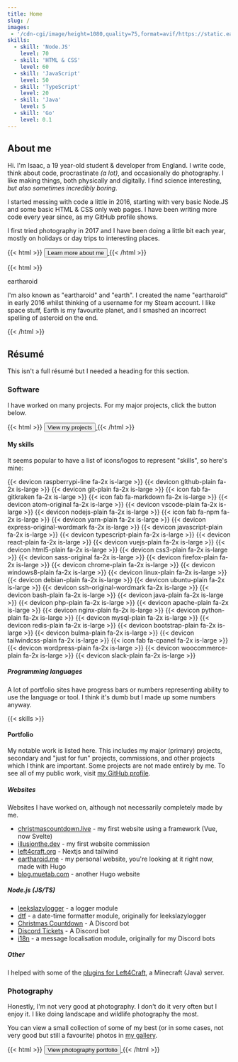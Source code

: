 ```yaml
---
title: Home
slug: /
images:
 - '/cdn-cgi/image/height=1080,quality=75,format=avif/https://static.eartharoid.me/images/p/earth-sunset-from-space.jpg'
skills:
  - skill: 'Node.JS'
    level: 70
  - skill: 'HTML & CSS'
    level: 60
  - skill: 'JavaScript'
    level: 50
  - skill: 'TypeScript'
    level: 20
  - skill: 'Java'
    level: 5
  - skill: 'Go'
    level: 0.1
---
```


## About me

Hi. I'm Isaac, a 19 year-old student & developer from England. I write code, think about code, procrastinate *(a lot)*, and occasionally do photography. I like making things, both physically and digitally. I find science interesting, *but also sometimes incredibly boring*.

I started messing with code a little in 2016, starting with very basic Node.JS and some basic HTML & CSS only web pages. I have been writing more code every year since, as my GitHub profile shows.

I first tried photography in 2017 and I have been doing a little bit each year, mostly on holidays or day trips to interesting places.

{{< html >}}
<a href='/about'>
  <button class='button is-info is-outlined mt-2'>
    <span>Learn more about me</span>
    <span class='icon'>
      <i class='fas fa-chevron-right'></i>
    </span>
  </button>
</a>
{{< /html >}}

{{< html >}}
<div class="card my-6">
	<div class="card-content">
		<p class="title">eartharoid</p>
		<p>
			I'm also known as "eartharoid" and "earth". I created the name "eartharoid" in early 2016 whilst
			thinking of a username for my Steam account. I like space stuff, Earth is my favourite planet, and I
			smashed an incorrect spelling of asteroid on the end.
		</p>
	</div>
</div>
{{< /html >}}

## Résumé

This isn't a full résumé but I needed a heading for this section.

<!-- {{< html >}}
<a href='https://static.eartharoid.me/files/my-resume.pdf'>
  <button class='button is-info is-outlined mt-2 mb-4'>
    <span>View my full résumé</span>
    <span class='icon'>
      <i class='fas fa-chevron-right'></i>
    </span>
  </button>
</a>
{{< /html >}} -->

### Software

I have worked on many projects. For my major projects, click the button below.

{{< html >}}
<a href='/projects'>
  <button class='button is-info is-outlined mt-2 mb-6'>
    <span>View my projects</span>
    <span class='icon'>
      <i class='fas fa-chevron-right'></i>
    </span>
  </button>
</a>
{{< /html >}}

#### My skills

It seems popular to have a list of icons/logos to represent "skills", so here's mine:

{{< devicon raspberrypi-line fa-2x is-large >}}
{{< devicon github-plain fa-2x is-large >}}
{{< devicon git-plain fa-2x is-large >}}
{{< icon fab fa-gitkraken fa-2x is-large >}}
{{< icon fab fa-markdown fa-2x is-large >}}
{{< devicon atom-original fa-2x is-large >}}
{{< devicon vscode-plain fa-2x is-large >}}
{{< devicon nodejs-plain fa-2x is-large >}}
{{< icon fab fa-npm fa-2x is-large >}}
{{< devicon yarn-plain fa-2x is-large >}}
{{< devicon express-original-wordmark fa-2x is-large >}}
{{< devicon javascript-plain fa-2x is-large >}}
{{< devicon typescript-plain fa-2x is-large >}}
{{< devicon react-plain fa-2x is-large >}}
{{< devicon vuejs-plain fa-2x is-large >}}
{{< devicon html5-plain fa-2x is-large >}}
{{< devicon css3-plain fa-2x is-large >}}
{{< devicon sass-original fa-2x is-large >}}
{{< devicon firefox-plain fa-2x is-large >}}
{{< devicon chrome-plain fa-2x is-large >}}
{{< devicon windows8-plain fa-2x is-large >}}
{{< devicon linux-plain fa-2x is-large >}}
{{< devicon debian-plain fa-2x is-large >}}
{{< devicon ubuntu-plain fa-2x is-large >}}
{{< devicon ssh-original-wordmark fa-2x is-large >}}
{{< devicon bash-plain fa-2x is-large >}}
{{< devicon java-plain fa-2x is-large >}}
{{< devicon php-plain fa-2x is-large >}}
{{< devicon apache-plain fa-2x is-large >}}
{{< devicon nginx-plain fa-2x is-large >}}
{{< devicon python-plain fa-2x is-large >}}
{{< devicon mysql-plain fa-2x is-large >}}
{{< devicon redis-plain fa-2x is-large >}}
{{< devicon bootstrap-plain fa-2x is-large >}}
{{< devicon bulma-plain fa-2x is-large >}}
{{< devicon tailwindcss-plain fa-2x is-large >}}
{{< icon fab fa-cpanel fa-2x is-large >}}
{{< devicon wordpress-plain fa-2x is-large >}}
{{< devicon woocommerce-plain fa-2x is-large >}}
{{< devicon slack-plain fa-2x is-large >}}

##### Programming languages

A lot of portfolio sites have progress bars or numbers representing ability to use the language or tool. I think it's dumb but I made up some numbers anyway.

{{< skills >}}

#### Portfolio

My notable work is listed here. This includes my major (primary) projects, secondary and "just for fun" projects, commissions, and other projects which I think are important. Some projects are not made entirely by me. To see all of my public work, visit [my GitHub profile](https://github.com/eartharoid).

##### Websites

Websites I have worked on, although not necessarily completely made by me.

- [christmascountdown.live](https://christmascoutdown.live) - my first website using a framework (Vue, now Svelte)
- [illusionthe.dev](https://www.illusionthe.dev) - my first website commission
- [left4craft.org](https://www.left4craft.org) - Nextjs and tailwind
- [eartharoid.me](https://eartharoid.me) - my personal website, you're looking at it right now, made with Hugo
- [blog.muetab.com](https://blog.muetab.com) - another Hugo website

##### Node.js (JS/TS)

- [leekslazylogger](https://github.com/eartharoid/leekslazylogger) - a logger module
- [dtf](https://github.com/eartharoid/dtf) - a date-time formatter module, originally for leekslazylogger
- [Christmas Countdown](https://github.com/christmas-countdown/bot) - A Discord bot
- [Discord Tickets](https://github.com/discord-tickets) - A Discord bot
- [i18n](https://github.com/eartharoid/i18n) - a message localisation module, originally for my Discord bots

##### Other

I helped with some of the [plugins for Left4Craft](https://github.com/left4craft), a Minecraft (Java) server.

### Photography

Honestly, I'm not very good at photography. I don't do it very often but I enjoy it. I like doing landscape and wildlife photography the most.

You can view a small collection of some of my best (or in some cases, not very good but still a favourite) photos in [my gallery](/gallery).

{{< html >}}
<a href='/gallery'>
  <button class='button is-info is-outlined mt-2'>
    <span>View photography portfolio</span>
    <span class='icon'>
      <i class='fas fa-chevron-right'></i>
    </span>
  </button>
</a>
{{< /html >}}
